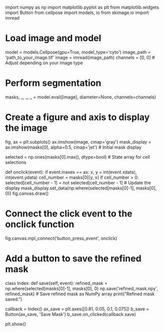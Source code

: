 import numpy as np
import matplotlib.pyplot as plt
from matplotlib.widgets import Button
from cellpose import models, io
from skimage.io import imread

# Load image and model
model = models.Cellpose(gpu=True, model_type='cyto')
image_path = 'path_to_your_image.tif'
image = imread(image_path)
channels = [0, 0]  # Adjust depending on your image type

# Perform segmentation
masks, _, _, _ = model.eval([image], diameter=None, channels=channels)

# Create a figure and axis to display the image
fig, ax = plt.subplots()
ax.imshow(image, cmap='gray')
mask_display = ax.imshow(masks[0], alpha=0.5, cmap='jet')  # Initial mask display

selected = np.ones(masks[0].max(), dtype=bool)  # State array for cell selections

def onclick(event):
    if event.inaxes == ax:
        x, y = int(event.xdata), int(event.ydata)
        cell_number = masks[0][y, x]
        if cell_number > 0:
            selected[cell_number - 1] = not selected[cell_number - 1]
            # Update the display
            mask_display.set_data(np.where(selected[masks[0]-1], masks[0], 0))
            fig.canvas.draw()

# Connect the click event to the onclick function
fig.canvas.mpl_connect('button_press_event', onclick)

# Add a button to save the refined mask
class Index:
    def save(self, event):
        refined_mask = np.where(selected[masks[0]-1], masks[0], 0)
        np.save('refined_mask.npy', refined_mask)  # Save refined mask as NumPy array
        print("Refined mask saved.")

callback = Index()
ax_save = plt.axes([0.81, 0.05, 0.1, 0.075])
b_save = Button(ax_save, 'Save Mask')
b_save.on_clicked(callback.save)

plt.show()
